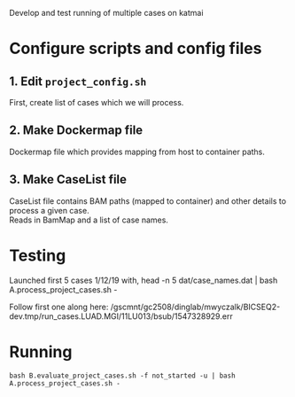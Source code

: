 Develop and test running of multiple cases on katmai

# Configure scripts and config files

## 1. Edit `project_config.sh`

First, create list of cases which we will process.  



## 2. Make Dockermap file
Dockermap file which provides mapping from host to container paths.  

## 3. Make CaseList file 
CaseList file contains BAM paths (mapped to container) and other details to process a given case.  
Reads in BamMap and a list of case names.


# Testing

Launched first 5 cases 1/12/19 with,
    head -n 5 dat/case_names.dat | bash A.process_project_cases.sh -

Follow first one along here:
    /gscmnt/gc2508/dinglab/mwyczalk/BICSEQ2-dev.tmp/run_cases.LUAD.MGI/11LU013/bsub/1547328929.err


# Running

```
bash B.evaluate_project_cases.sh -f not_started -u | bash A.process_project_cases.sh -
```

